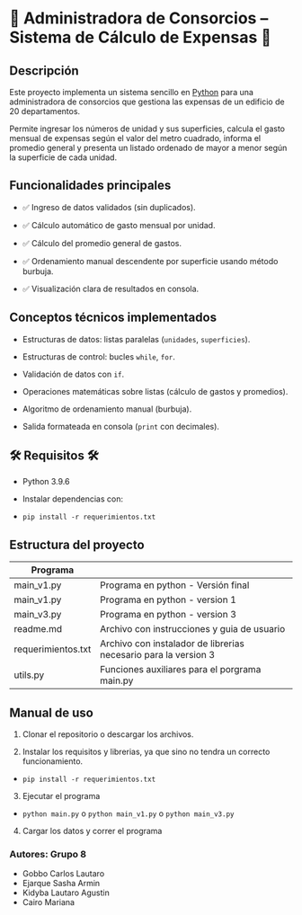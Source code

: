 # :department_store: Administradora de Consorcios – Sistema de Cálculo de Expensas :department_store:

## Descripción

Este proyecto implementa un sistema sencillo en [Python](https://www.python.org/) para una administradora de consorcios que gestiona las expensas de un edificio de 20 departamentos.

Permite ingresar los números de unidad y sus superficies, calcula el gasto mensual de expensas según el valor del metro cuadrado, informa el promedio general y presenta un listado ordenado de mayor a menor según la superficie de cada unidad.

## Funcionalidades principales

- :white_check_mark: Ingreso de datos validados (sin duplicados).

- :white_check_mark: Cálculo automático de gasto mensual por unidad.

- :white_check_mark: Cálculo del promedio general de gastos.

- :white_check_mark: Ordenamiento manual descendente por superficie usando método burbuja.

- :white_check_mark: Visualización clara de resultados en consola.

## Conceptos técnicos implementados

- Estructuras de datos: listas paralelas (`unidades`, `superficies`).

- Estructuras de control: bucles `while`, `for`.

- Validación de datos con `if`.

- Operaciones matemáticas sobre listas (cálculo de gastos y promedios).

- Algoritmo de ordenamiento manual (burbuja).

- Salida formateada en consola (`print` con decimales).

## :hammer_and_wrench: Requisitos :hammer_and_wrench:

- Python 3.9.6

- Instalar dependencias con:

- `pip install -r requerimientos.txt`

## Estructura del proyecto

| Programa           |                                                                 |
| ------------------ | --------------------------------------------------------------- |
| main_v1.py         | Programa en python - Versión final                              |
| main_v1.py         | Programa en python - version 1                                  |
| main_v3.py         | Programa en python - version 3                                  |
| readme.md          | Archivo con instrucciones y guia de usuario                     |
| requerimientos.txt | Archivo con instalador de librerias necesario para la version 3 |
| utils.py           | Funciones auxiliares para el porgrama main.py                   |

## Manual de uso

1. Clonar el repositorio o descargar los archivos.

2. Instalar los requisitos y librerias, ya que sino no tendra un correcto funcionamiento.

- `pip install -r requerimientos.txt`

3. Ejecutar el programa

- `python main.py` o `python main_v1.py` o `python main_v3.py`

4. Cargar los datos y correr el programa

### Autores: Grupo 8

- Gobbo Carlos Lautaro
- Ejarque Sasha Armin
- Kidyba Lautaro Agustin
- Cairo Mariana
